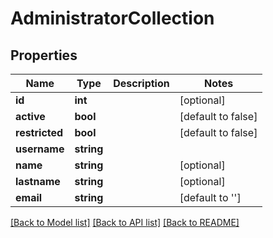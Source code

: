 # AdministratorCollection

## Properties
Name | Type | Description | Notes
------------ | ------------- | ------------- | -------------
**id** | **int** |  | [optional] 
**active** | **bool** |  | [default to false]
**restricted** | **bool** |  | [default to false]
**username** | **string** |  | 
**name** | **string** |  | [optional] 
**lastname** | **string** |  | [optional] 
**email** | **string** |  | [default to '']

[[Back to Model list]](../README.md#documentation-for-models) [[Back to API list]](../README.md#documentation-for-api-endpoints) [[Back to README]](../README.md)


